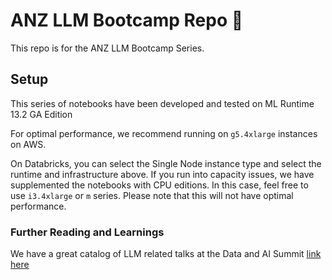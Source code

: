 # ANZ LLM Bootcamp Repo 🧠

This repo is for the ANZ LLM Bootcamp Series.

## Setup

This series of notebooks have been developed and tested on ML Runtime 13.2 GA Edition

For optimal performance, we recommend running on ```g5.4xlarge``` instances on AWS. 

On Databricks, you can select the Single Node instance type and select the runtime and infrastructure above. If you run into capacity issues, we have supplemented the notebooks with CPU editions. In this case, feel free to use ```i3.4xlarge``` or ```m``` series. Please note that this will not have optimal performance. 

### Further Reading and Learnings
We have a great catalog of LLM related talks at the Data and AI Summit [link here](https://www.databricks.com/dataaisummit/llm/)
